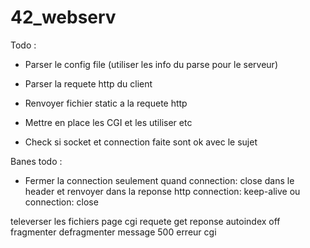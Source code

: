 # 42_webserv

Todo :
- Parser le config file (utiliser les info du parse pour le serveur)
- Parser la requete http du client
- Renvoyer fichier static a la requete http
- Mettre en place les CGI et les utiliser etc



- Check si socket et connection faite sont ok avec le sujet

Banes todo :
- Fermer la connection seulement quand connection: close dans le header et renvoyer dans la reponse http connection: keep-alive ou connection: close

televerser les fichiers
page cgi
requete get
reponse
autoindex off
fragmenter defragmenter
message 500 erreur cgi